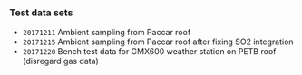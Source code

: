 ### Test data sets

* `20171211` Ambient sampling from Paccar roof
* `20171215` Ambient sampling from Paccar roof after fixing SO2 integration
* `20171220` Bench test data for GMX600 weather station on PETB roof (disregard gas data)
